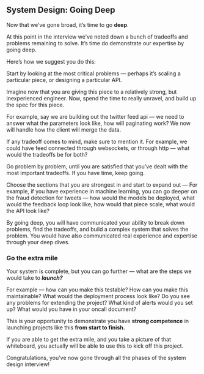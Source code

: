 ## System Design: Going Deep
Now that we’ve gone broad, it’s time to go **deep**.

At this point in the interview we’ve noted down a bunch of tradeoffs and problems remaining to solve. It’s time do demonstrate our expertise by going deep.

Here’s how we suggest you do this:

Start by looking at the most critical problems — perhaps it’s scaling a particular piece, or designing a particular API.

Imagine now that you are giving this piece to a relatively strong, but inexperienced engineer. Now, spend the time to really unravel, and build up the spec for this piece.

For example, say we are building out the twitter feed api — we need to answer what the parameters look like, how will paginating work? We now will handle how the client will merge the data.

If any tradeoff comes to mind, make sure to mention it. For example, we could have feed connected through websockets, or through http — what would the tradeoffs be for both?

Go problem by problem, until you are satisfied that you’ve dealt with the most important tradeoffs. If you have time, keep going.

Choose the sections that you are strongest in and start to expand out — For example, if you have experience in machine learning, you can go deeper on the fraud detection for tweets — how would the models be deployed, what would the feedback loop look like, how would that piece scale, what would the API look like?

By going deep, you will have communicated your ability to break down problems, find the tradeoffs, and build a complex system that solves the problem. You would have also communicated real experience and expertise through your deep dives.

### Go the extra mile
Your system is complete, but you can go further — what are the steps we would take to ***launch?***

For example — how can you make this testable? How can you make this maintainable? What would the deployment process look like? Do you see any problems for extending the project? What kind of alerts would you set up? What would you have in your oncall document?

This is your opportunity to demonstrate you have **strong competence** in launching projects like this **from start to finish.**

If you are able to get the extra mile, and you take a picture of that whiteboard, you actually will be able to use this to kick off this project.

Congratulations, you’ve now gone through all the phases of the system design interview!

